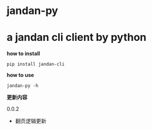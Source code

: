 # jandan-py

# a jandan cli client by python

**how to install**

`pip install jandan-cli`

**how to use**

`jandan-py -h`


**更新内容**

0.0.2

- 翻页逻辑更新